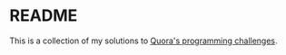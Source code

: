 # README

This is a collection of my solutions to [Quora's programming challenges](https://www.quora.com/challenges).

